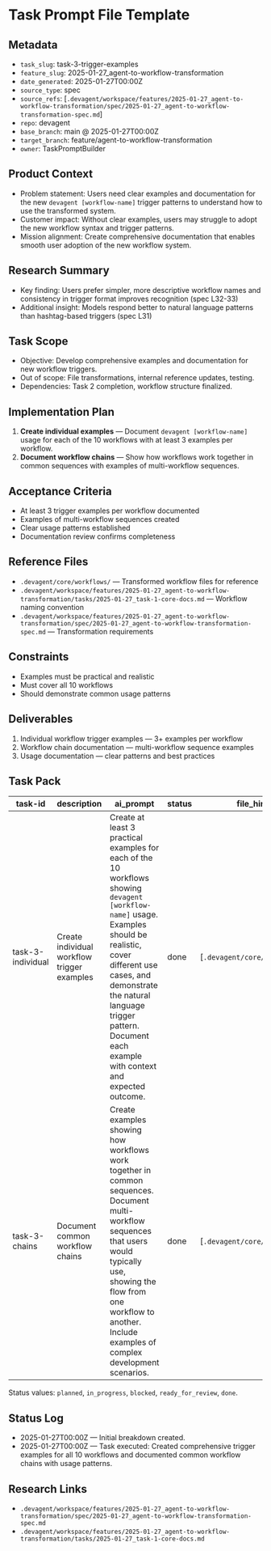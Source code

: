 # Task Prompt File Template

## Metadata
- `task_slug`: task-3-trigger-examples
- `feature_slug`: 2025-01-27_agent-to-workflow-transformation
- `date_generated`: 2025-01-27T00:00Z
- `source_type`: spec
- `source_refs`: [`.devagent/workspace/features/2025-01-27_agent-to-workflow-transformation/spec/2025-01-27_agent-to-workflow-transformation-spec.md`]
- `repo`: devagent
- `base_branch`: main @ 2025-01-27T00:00Z
- `target_branch`: feature/agent-to-workflow-transformation
- `owner`: TaskPromptBuilder

## Product Context
- Problem statement: Users need clear examples and documentation for the new `devagent [workflow-name]` trigger patterns to understand how to use the transformed system.
- Customer impact: Without clear examples, users may struggle to adopt the new workflow syntax and trigger patterns.
- Mission alignment: Create comprehensive documentation that enables smooth user adoption of the new workflow system.

## Research Summary
- Key finding: Users prefer simpler, more descriptive workflow names and consistency in trigger format improves recognition (spec L32-33)
- Additional insight: Models respond better to natural language patterns than hashtag-based triggers (spec L31)

## Task Scope
- Objective: Develop comprehensive examples and documentation for new workflow triggers.
- Out of scope: File transformations, internal reference updates, testing.
- Dependencies: Task 2 completion, workflow structure finalized.

## Implementation Plan
1. **Create individual examples** — Document `devagent [workflow-name]` usage for each of the 10 workflows with at least 3 examples per workflow.
2. **Document workflow chains** — Show how workflows work together in common sequences with examples of multi-workflow sequences.

## Acceptance Criteria
- At least 3 trigger examples per workflow documented
- Examples of multi-workflow sequences created
- Clear usage patterns established
- Documentation review confirms completeness

## Reference Files
- `.devagent/core/workflows/` — Transformed workflow files for reference
- `.devagent/workspace/features/2025-01-27_agent-to-workflow-transformation/tasks/2025-01-27_task-1-core-docs.md` — Workflow naming convention
- `.devagent/workspace/features/2025-01-27_agent-to-workflow-transformation/spec/2025-01-27_agent-to-workflow-transformation-spec.md` — Transformation requirements

## Constraints
- Examples must be practical and realistic
- Must cover all 10 workflows
- Should demonstrate common usage patterns

## Deliverables
1. Individual workflow trigger examples — 3+ examples per workflow
2. Workflow chain documentation — multi-workflow sequence examples
3. Usage documentation — clear patterns and best practices

## Task Pack
| task-id | description | ai_prompt | status | file_hints | context_refs |
| --- | --- | --- | --- | --- | --- |
| task-3-individual | Create individual workflow trigger examples | Create at least 3 practical examples for each of the 10 workflows showing `devagent [workflow-name]` usage. Examples should be realistic, cover different use cases, and demonstrate the natural language trigger pattern. Document each example with context and expected outcome. | done | [`.devagent/core/workflows/`] | [`spec.md#L69-70`, `task-1-core-docs.md`] |
| task-3-chains | Document common workflow chains | Create examples showing how workflows work together in common sequences. Document multi-workflow sequences that users would typically use, showing the flow from one workflow to another. Include examples of complex development scenarios. | done | [`.devagent/core/workflows/`] | [`spec.md#L71-72`, `task-1-core-docs.md`] |

Status values: `planned`, `in_progress`, `blocked`, `ready_for_review`, `done`.

## Status Log
- 2025-01-27T00:00Z — Initial breakdown created.
- 2025-01-27T00:00Z — Task executed: Created comprehensive trigger examples for all 10 workflows and documented common workflow chains with usage patterns.

## Research Links
- `.devagent/workspace/features/2025-01-27_agent-to-workflow-transformation/spec/2025-01-27_agent-to-workflow-transformation-spec.md`
- `.devagent/workspace/features/2025-01-27_agent-to-workflow-transformation/tasks/2025-01-27_task-1-core-docs.md`
